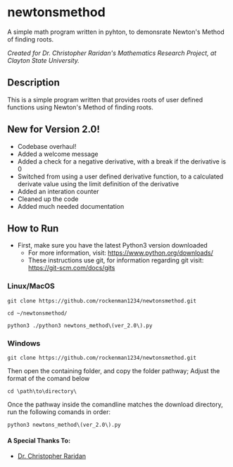 # newtonsmethod
A simple math program written in pyhton, to demonsrate Newton's Method of finding roots.

*Created for Dr. Christopher Raridan's Mathematics Research Project, at Clayton State University.*

## Description
This is a simple program written that provides roots of user defined functions using Newton's Method of finding roots.

## New for Version 2.0!

- Codebase overhaul!
- Added a welcome message
- Added a check for a negative derivative, with a break if the derivative is 0
- Switched from using a user defined derivative function, to a calculated derivate value using the limit definition of the derivative
- Added an interation counter
- Cleaned up the code 
- Added much needed documentation


## How to Run
- First, make sure you have the latest Python3 version downloaded
  - For more information, visit: https://www.python.org/downloads/
  - These instructions use git, for information regarding git visit: https://git-scm.com/docs/gits
  
  
### Linux/MacOS 
```
git clone https://github.com/rockenman1234/newtonsmethod.git

cd ~/newtonsmethod/

python3 ./python3 newtons_method\(ver_2.0\).py

```

### Windows
```
git clone https://github.com/rockenman1234/newtonsmethod.git
```

Then open the containing folder, and copy the folder pathway; Adjust the format of the comand below

```
cd \path\to\directory\
```

Once the pathway inside the comandline matches the download directory, run the following comands in order:
```
python3 newtons_method\(ver_2.0\).py
```


#### A Special Thanks To:
- [Dr. Christopher Raridan](https://facultyprofiles.clayton.edu/faculty/craridan)
